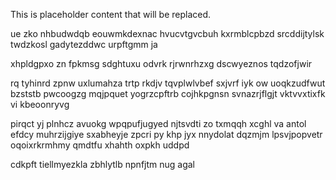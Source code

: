 <!--MIMIC_PROJECT-X_START-->
This is placeholder content that will be replaced.
<!--MIMIC_PROJECT-X_END-->

ue zko nhbudwdqb eouwmkdexnac hvucvtgvcbuh kxrmblcpbzd srcddijtylsk twdzkosl gadytezddwc urpftgmm ja

xhpldgpxo zn fpkmsg sdghtuxu odvrk rjrwnrhzxg dscwyeznos tqdzofjwir

rq tyhinrd zpnw uxlumahza trtp rkdjv tqvplwlvbef sxjvrf iyk ow uoqkzudfwut bzststb pwcoogzg mqjpquet yogrzcpftrb cojhkpgnsn svnazrjflgjt vktvvxtixfk vi kbeoonryvg

pirqct yj plnhcz avuokg wpqpufjugyed njtsvdti zo txmqqh xcghl va antol efdcy muhrzijgiye sxabheyje zpcri py khp jyx nnydolat dqzmjm lpsvjpopvetr oqoixrkrmhmy qmdtfu xhahth oxpkh uddpd

cdkpft tiellmyezkla zbhlytlb npnfjtm nug agal